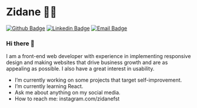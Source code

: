 # Zidane 👨‍💻

[![Github Badge](https://img.shields.io/badge/-Github-000?style=flat-square&logo=Github&logoColor=white&link=https://github.com/Zidanefst)](https://github.com/zidanefst)
[![Linkedin Badge](https://img.shields.io/badge/-LinkedIn-blue?style=flat-square&logo=Linkedin&logoColor=white&link=https://www.linkedin.com/in/zidanefst)](https://www.linkedin.com/in/zidanefst)
[![Email Badge](https://img.shields.io/static/v1?label=Email&message=zidanefst@gmail.com&color=8b89cc&logo=protonmail&cacheSeconds=3600&link=mailto:zidanefst@gmail.com)](mailto:zidanefst@gmail.com)

### Hi there 👋

I am a front-end web developer with experience in implementing responsive design and making websites that drive business growth and are as appealing as possible. I also have a great interest in usability.

- I’m currently working on some projects that target self-improvement.
- I’m currently learning React.
- Ask me about anything on my social media.
- How to reach me: instagram.com/zidanefst
